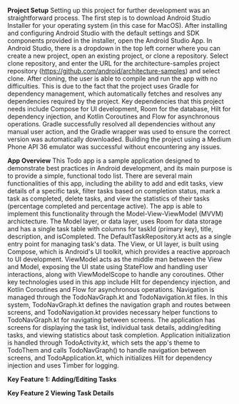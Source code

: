 **Project Setup**
Setting up this project for further development was an straightforward process. The first step is to download Android Studio Installer for your operating system (in this case for MacOS). After installing and configuring Android Studio with the default settings and SDK components provided in the installer, open the Android Studio App. In Android Studio, there is a dropdown in the top left corner where you can create a new project, open an existing project, or clone a repository. Select clone repository, and enter the URL for the architecture-samples project repository (https://github.com/android/architecture-samples) and select clone. After cloning, the user is able to compile and run the app with no difficulties. This is due to the fact that the project uses Gradle for dependency management, which automatically fetches and resolves any dependencies required by the project. Key dependencies that this project needs include Compose for UI development, Room for the database, Hilt for dependency injection, and Kotlin Coroutines and Flow for asynchronous operations. Gradle successfully resolved all dependencies without any manual user action, and the Gradle wrapper was used to ensure the correct version was automatically downloaded. Building the project using a Medium Phone API 36 emulator was successful without encountering any issues. 

**App Overview**
This Todo app is a sample application designed to demonstrate best practices in Android development, and its main purpose is to provide a simple, functional todo list. There are several main functionalities of this app, including the ability to add and edit tasks, view details of a specific task, filter tasks based on completion status, mark a task as completed, delete tasks, and view the statistics of their tasks (percentage completed and percentage active). The app is able to implement this functionality through the Model-View-ViewModel (MVVM) archictecture. The Model layer, or data layer, uses Room for data storage and has a single task table with columns for taskId (primary key), title, description, and isCompleted. The DefaultTaskRepository.kt acts as a single entry point for managing task's data. The View, or UI layer, is built using Compose, which is Android's UI toolkit, which provides a reactive approach to UI development. ViewModel acts as the middle man between the View and Model, exposing the UI state using StateFlow and handling user interactions, along with ViewModelScope to handle any coroutines. Other key technologies used in this app include Hilt for dependency injection, and Kotlin Coroutines and Flow for asynchronous operations. Navigation is managed through the TodoNavGraph.kt and TodoNavigation.kt files. In this system, TodoNavGraph.kt defines the navigation graph and routes between screens, and TodoNavigation.kt provides necessary helper functions to TodoNavGraph.kt for navigating between screens. The application has screens for displaying the task list, individual task details, adding/editing tasks, and viewing statistics about task completion. Application initialization is handled through TodoActivity.kt, which sets the app's theme to TodoThem and calls TodoNavGraph() to handle navigation between screens, and TodoApplication.kt, which initializes Hilt for dependency injection and uses Timber for logging. 

**Key Feature 1: Adding/Editing Tasks**

**Key Feature 2 Viewing Task Details**
